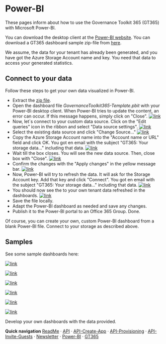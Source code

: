 # Power-BI

These pages inform about how to use the Governance Toolkit 365 (GT365) with Microsoft Power-BI.

You can download the desktop client at the [Power-BI website](https://powerbi.microsoft.com/en-us/downloads/). You can download a GT365 dashboard sample zip-file from [here](https://governancetoolkit365.com/download/GovernanceToolkit365-Template.zip).

We assume, the data for your tenant has already been generated, and you have got the Azure Storage Account name and key. You need that data to access your generated statistics.

## Connect to your data

Follow these steps to get your own data visualized in Power-BI.

- Extract the [zip file](https://governancetoolkit365.com/download/GovernanceToolkit365-Template.zip).
- Open the dashboard file *GovernanceToolkit365-Template.pbit* with your Power-BI desktop client. When Power-BI tries to update the content, an error can occur. If this message happens, simply click on "Close".
[![link](./images/powerbi-1.png)](./images/powerbi-1 "Click to enlarge")
- Now, let´s connect to your custom data source. Click on the "Edit queries" icon in the ribbon and select "Data source settings".
[![link](./images/powerbi-2.png)](./images/powerbi-2 "Click to enlarge")
- Select the existing data source and click "Change Source..."
[![link](./images/powerbi-3.png)](./images/powerbi-3 "Click to enlarge")
- Copy the Azure Storage Account name into the "Account name or URL" field and click OK. You got en email with the subject "GT365: Your storage data..." including that data.
[![link](./images/powerbi-4.png)](./images/powerbi-4 "Click to enlarge")
- Wait till the box closes. You will see the new data source. Then, close box with "Close".
[![link](./images/powerbi-5.png)](./images/powerbi-5 "Click to enlarge")
- Confirm the changes with the "Apply changes" in the yellow message bar.
[![link](./images/powerbi-6.png)](./images/powerbi-6 "Click to enlarge")
- Now, Power-BI will try to refresh the data. It will ask for the Storage Account key. Add that key and click "Connect".  You got en email with the subject "GT365: Your storage data..." including that data.
[![link](./images/powerbi-7.png)](./images/powerbi-7 "Click to enlarge")
- You should now see the to your own tenant data refreshed in the dashboards.
[![link](./images/powerbi-8.png)](./images/powerbi-8 "Click to enlarge")
- Save the file locally.
- Adapt the Power-BI dashboard as needed and save any changes.
- Publish it to the Power-BI portal to an Office 365 Group. Done.

Of course, you can create your own, custom Power-BI dashboard from a blank Power-BI file. Connect to your storage as described above.
  
## Samples

See some sample dashboards here: 

[![link](./images/bi-demo-1.png)](./images/bi-demo-1 "Click to enlarge")

[![link](./images/bi-demo-2.png)](./images/bi-demo-2 "Click to enlarge")

[![link](./images/bi-demo-3.png)](./images/bi-demo-3 "Click to enlarge")

[![link](./images/bi-demo-4.png)](./images/bi-demo-4 "Click to enlarge")

[![link](./images/bi-demo-5.png)](./images/bi-demo-5 "Click to enlarge")

[![link](./images/bi-demo-6.png)](./images/bi-demo-6 "Click to enlarge")

Develop your own dashboards with the data provided.

**Quick navigation**
[ReadMe](https://github.com/delegate365/GovernanceToolkit365/) &middot; [API](./API.md) &middot; [API-Create-App](./API-create-app.md) &middot; [API-Provisioning](./API-provisioning.md) &middot; [API-Invite-Guests](./API-invite-guest.md) &middot; [Newsletter](./newsletter.md) &middot; [Power-BI](./power-bi.md) &middot; [GT365](https://governancetoolkit365.com/)
